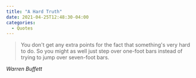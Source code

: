 ```yaml
---
title: "A Hard Truth"
date: 2021-04-25T12:48:30-04:00
categories:
  - Quotes
---
```


> You don't get any extra points for the fact that something's very hard to do. So you might as well just step over one-foot bars instead of trying to jump over seven-foot bars.

<cite>Warren Buffett</cite>